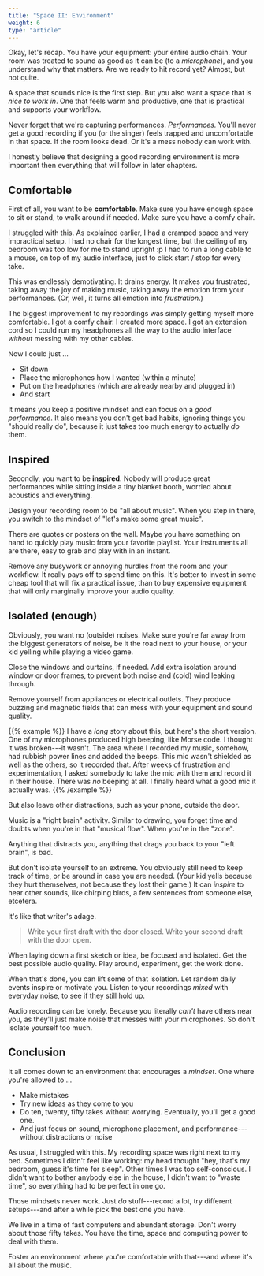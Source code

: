 ```yaml
---
title: "Space II: Environment"
weight: 6
type: "article"
---
```


Okay, let's recap. You have your equipment: your entire audio chain. Your room was treated to sound as good as it can be (to a _microphone_), and you understand why that matters. Are we ready to hit record yet? Almost, but not quite.

A space that sounds nice is the first step. But you also want a space that is _nice to work in_. One that feels warm and productive, one that is practical and supports your workflow.

Never forget that we're capturing performances. _Performances._ You'll never get a good recording if you (or the singer) feels trapped and uncomfortable in that space. If the room looks dead. Or it's a mess nobody can work with.

I honestly believe that designing a good recording environment is more important then everything that will follow in later chapters.

## Comfortable

First of all, you want to be **comfortable**. Make sure you have enough space to sit or stand, to walk around if needed. Make sure you have a comfy chair.

I struggled with this. As explained earlier, I had a cramped space and very impractical setup. I had no chair for the longest time, but the ceiling of my bedroom was too low for me to stand upright :p I had to run a long cable to a mouse, on top of my audio interface, just to click start / stop for every take.

This was endlessly demotivating. It drains energy. It makes you frustrated, taking away the joy of making music, taking away the emotion from your performances. (Or, well, it turns all emotion into _frustration_.)

The biggest improvement to my recordings was simply getting myself more comfortable. I got a comfy chair. I created more space. I got an extension cord so I could run my headphones all the way to the audio interface _without_ messing with my other cables.

Now I could just ...

* Sit down
* Place the microphones how I wanted (within a minute)
* Put on the headphones (which are already nearby and plugged in)
* And start

It means you keep a positive mindset and can focus on a _good performance_. It also means you don't get bad habits, ignoring things you "should really do", because it just takes too much energy to actually _do_ them.

## Inspired

Secondly, you want to be **inspired**. Nobody will produce great performances while sitting inside a tiny blanket booth, worried about acoustics and everything.

Design your recording room to be "all about music". When you step in there, you switch to the mindset of "let's make some great music".

There are quotes or posters on the wall. Maybe you have something on hand to quickly play music from your favorite playlist. Your instruments all are there, easy to grab and play with in an instant.

Remove any busywork or annoying hurdles from the room and your workflow. It really pays off to spend time on this. It's better to invest in some cheap tool that will fix a practical issue, than to buy expensive equipment that will only marginally improve your audio quality.

## Isolated (enough)

Obviously, you want no (outside) noises. Make sure you're far away from the biggest generators of noise, be it the road next to your house, or your kid yelling while playing a video game.

Close the windows and curtains, if needed. Add extra isolation around window or door frames, to prevent both noise and (cold) wind leaking through.

Remove yourself from appliances or electrical outlets. They produce buzzing and magnetic fields that can mess with your equipment and sound quality.

{{% example %}}
I have a _long_ story about this, but here's the short version. One of my microphones produced high beeping, like Morse code. I thought it was broken---it wasn't. The area where I recorded my music, somehow, had rubbish power lines and added the beeps. This mic wasn't shielded as well as the others, so it recorded that. After weeks of frustration and experimentation, I asked somebody to take the mic with them and record it in their house. There was _no_ beeping at all. I finally heard what a good mic it actually was.
{{% /example %}}

But also leave other distractions, such as your phone, outside the door.

Music is a "right brain" activity. Similar to drawing, you forget time and doubts when you're in that "musical flow". When you're in the "zone".

Anything that distracts you, anything that drags you back to your "left brain", is bad.

But don't isolate yourself to an extreme. You obviously still need to keep track of time, or be around in case you are needed. (Your kid yells because they hurt themselves, not because they lost their game.) It can _inspire_ to hear other sounds, like chirping birds, a few sentences from someone else, etcetera.

It's like that writer's adage.

> Write your first draft with the door closed. Write your second draft with the door open.

When laying down a first sketch or idea, be focused and isolated. Get the best possible audio quality. Play around, experiment, get the work done.

When that's done, you can lift some of that isolation. Let random daily events inspire or motivate you. Listen to your recordings _mixed_ with everyday noise, to see if they still hold up.

Audio recording can be lonely. Because you literally _can't_ have others near you, as they'll just make noise that messes with your microphones. So don't isolate yourself too much.

## Conclusion

It all comes down to an environment that encourages a _mindset_. One where you're allowed to ...

* Make mistakes
* Try new ideas as they come to you
* Do ten, twenty, fifty takes without worrying. Eventually, you'll get a good one.
* And just focus on sound, microphone placement, and performance---without distractions or noise

As usual, I struggled with this. My recording space was right next to my bed. Sometimes I didn't feel like working: my head thought "hey, that's my bedroom, guess it's time for sleep". Other times I was too self-conscious. I didn't want to bother anybody else in the house, I didn't want to "waste time", so everything had to be perfect in one go.

Those mindsets never work. Just _do_ stuff---record a lot, try different setups---and after a while pick the best one you have.

We live in a time of fast computers and abundant storage. Don't worry about those fifty takes. You have the time, space and computing power to deal with them.

Foster an environment where you're comfortable with that---and where it's all about the music.